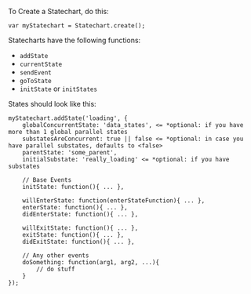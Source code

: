 To Create a Statechart, do this:

  `var myStatechart = Statechart.create();`

Statecharts have the following functions:

  + `addState`
  + `currentState`
  + `sendEvent`
  + `goToState`
  + `initState` or `initStates`
  
States should look like this:
	
	myStatechart.addState('loading', {
		globalConcurrentState: 'data_states', <= *optional: if you have more than 1 global parallel states
		substatesAreConcurrent: true || false <= *optional: in case you have parallel substates, defaults to <false>
		parentState: 'some_parent',
		initialSubstate: 'really_loading' <= *optional: if you have substates
		
		// Base Events
		initState: function(){ ... },
		
		willEnterState: function(enterStateFunction){ ... },
		enterState: function(){ ... },
		didEnterState: function(){ ... },
		
		willExitState: function(){ ... },
		exitState: function(){ ... },
		didExitState: function(){ ... },
		
		// Any other events
		doSomething: function(arg1, arg2, ...){
		    // do stuff
		}
	});
